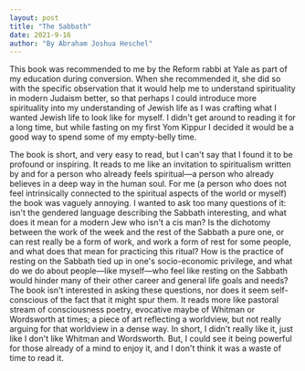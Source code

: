 ```yaml
---
layout: post
title: "The Sabbath"
date: 2021-9-16
author: "By Abraham Joshua Heschel"
---
```


This book was recommended to me by the Reform rabbi at Yale as part of my education during conversion. When she recommended it, she did so with the specific observation that it would help me to understand spirituality in modern Judaism better, so that perhaps I could introduce more spirituality into my understanding of Jewish life as I was crafting what I wanted Jewish life to look like for myself. I didn't get around to reading it for a long time, but while fasting on my first Yom Kippur I decided it would be a good way to spend some of my empty-belly time.

The book is short, and very easy to read, but I can't say that I found it to be profound or inspiring. It reads to me like an invitation to spiritualism written by and for a person who already feels spiritual—a person who already believes in a deep way in the human soul. For me (a person who does not feel intrinsically connected to the spiritual aspects of the world or myself) the book was vaguely annoying. I wanted to ask too many questions of it: isn't the gendered language describing the Sabbath interesting, and what does it mean for a modern Jew who isn't a cis man? Is the dichotomy between the work of the week and the rest of the Sabbath a pure one, or can rest really be a form of work, and work a form of rest for some people, and what does that mean for practicing this ritual? How is the practice of resting on the Sabbath tied up in one's socio-economic privilege, and what do we do about people—like myself—who feel like resting on the Sabbath would hinder many of their other career and general life goals and needs? The book isn't interested in asking these questions, nor does it seem self-conscious of the fact that it might spur them. It reads more like pastoral stream of consciousness poetry, evocative maybe of Whitman or Wordsworth at times; a piece of art reflecting a worldview, but not really arguing for that worldview in a dense way. In short, I didn't really like it, just like I don't like Whitman and Wordsworth. But, I could see it being powerful for those already of a mind to enjoy it, and I don't think it was a waste of time to read it.
